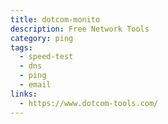 ```yaml
---
title: dotcom-monito
description: Free Network Tools
category: ping
tags:
  - speed-test
  - dns
  - ping
  - email
links:
  - https://www.dotcom-tools.com/
---
```

